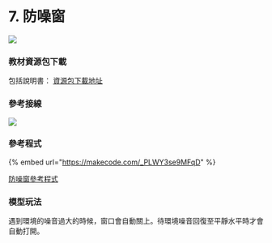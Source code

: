 # 7. 防噪窗

![](https://kittenbothk.readthedocs.io/en/latest/\_images/window1.jpg)

### 教材資源包下載

包括說明書： [資源包下載地址](https://drive.google.com/drive/folders/16T0mfS0QbxXfHf4GvNz62Xd2x8dvOq4m?usp=sharing)

### 參考接線

![](https://kittenbothk.readthedocs.io/en/latest/\_images/window\_wire.png)

### 參考程式

{% embed url="https://makecode.com/_PLWY3se9MFqD" %}

[防噪窗參考程式](https://makecode.com/\_PLWY3se9MFqD)

### 模型玩法

遇到環境的噪音過大的時候，窗口會自動關上。待環境噪音回復至平靜水平時才會自動打開。
